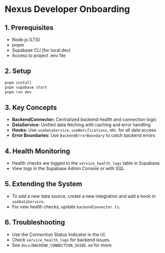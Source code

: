 # Nexus Developer Onboarding

## 1. Prerequisites
- Node.js (LTS)
- pnpm
- Supabase CLI (for local dev)
- Access to project .env file

## 2. Setup

```bash
pnpm install
pnpm supabase start
pnpm run dev
```

## 3. Key Concepts

- **BackendConnector:** Centralized backend health and connection logic
- **DataService:** Unified data fetching with caching and error handling
- **Hooks:** Use `useDataService`, `useNotifications`, etc. for all data access
- **Error Boundaries:** Use `BackendErrorBoundary` to catch backend errors

## 4. Health Monitoring

- Health checks are logged to the `service_health_logs` table in Supabase.
- View logs in the Supabase Admin Console or with SQL.

## 5. Extending the System

- To add a new data source, create a new integration and add a hook in `useDataService`.
- For new health checks, update `backendConnector.ts`.

## 6. Troubleshooting

- Use the Connection Status Indicator in the UI.
- Check `service_health_logs` for backend issues.
- See `docs/BACKEND_CONNECTION_GUIDE.md` for more. 
